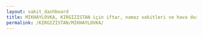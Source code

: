 ```yaml
---
layout: vakit_dashboard
title: MIKHAYLOVKA, KIRGIZISTAN için iftar, namaz vakitleri ve hava durumu - ilçe/eyalet seç
permalink: /KIRGIZISTAN/MIKHAYLOVKA/
---
```


<script type="text/javascript">
  var GLOBAL_COUNTRY = 'KIRGIZISTAN';
  var GLOBAL_CITY = 'MIKHAYLOVKA';
  var GLOBAL_STATE = '';
  var lat = 72;
  var lon = 21;
</script>
